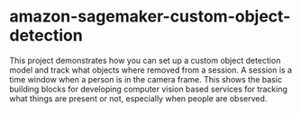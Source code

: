 # amazon-sagemaker-custom-object-detection
This project demonstrates how you can set up a custom object detection model and track what objects where removed from a session. A session is a time window when a person is in the camera frame. This shows the basic building blocks for developing computer vision based services for tracking what things are present or not, especially when people are observed.
